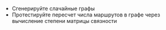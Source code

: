- Сгенерируйте слачайные графы 
- Протестируйте пересчет числа маршрутов в графе через вычисление степени матрицы связности

